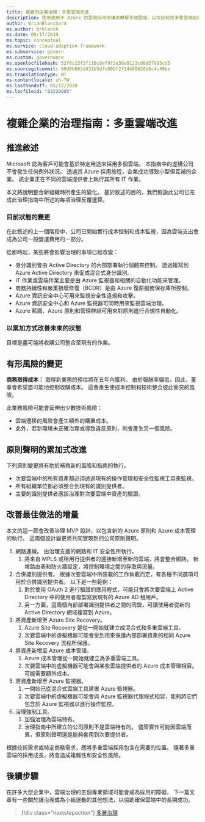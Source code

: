 ```yaml
---
title: 複雜的企業治理：多重雲端改進
description: 使用適用于 Azure 的雲端採用架構來瞭解多個雲端，以及如何將多重雲端組織與複雜的企業整合。
author: BrianBlanchard
ms.author: brblanch
ms.date: 09/17/2019
ms.topic: conceptual
ms.service: cloud-adoption-framework
ms.subservice: govern
ms.custom: governance
ms.openlocfilehash: 52f6c15f2f116c8ef972e38e0123cd8d57985cd5
ms.sourcegitcommit: 60d8b863d431b5d7c005f2f14488620b6c4c49be
ms.translationtype: MT
ms.contentlocale: zh-TW
ms.lasthandoff: 05/12/2020
ms.locfileid: "83220085"
---
```

<!-- cSpell:ignore MPLS -->

# <a name="governance-guide-for-complex-enterprises-multicloud-improvement"></a>複雜企業的治理指南：多重雲端改進

## <a name="advancing-the-narrative"></a>推進敘述

Microsoft 認為客戶可能會基於特定用途來採用多個雲端。 本指南中的虛構公司不會發生任何例外狀況。 透過其 Azure 採用旅程，企業成功導致小型但互補的企業。 該企業正在不同的雲端提供者上執行其所有 IT 作業。

本文將說明整合新組織時所產生的變化。 基於敘述的目的，我們假設此公司已完成此治理指南中所述的每項治理反覆運算。

### <a name="changes-in-the-current-state"></a>目前狀態的變更

在此敘述的上一個階段中，公司已開始實行成本控制和成本監視，因為雲端支出會成為公司一般營運費用的一部分。

從那時起，某些將會影響治理的事項已經改變：

- 身分識別會由 Active Directory 的內部部署執行個體來控制。 透過複寫到 Azure Active Directory 來促成混合式身分識別。
- IT 作業或雲端作業主要是由 Azure 監視器和相關的自動化功能來管理。
- 商務持續性和嚴重損壞修復（BCDR）是由 Azure 復原服務保存庫所控制。
- Azure 資訊安全中心可用來監視安全性違規和攻擊。
- Azure 資訊安全中心和 Azure 監視器可同時用來監視雲端治理。
- Azure 藍圖、Azure 原則和管理群組可用來對原則進行合規性自動化。

### <a name="incrementally-improve-the-future-state"></a>以累加方式改善未來的狀態

目標是盡可能將收購公司整合至現有的作業。

## <a name="changes-in-tangible-risks"></a>有形風險的變更

**商務取得成本：** 取得新業務的預估將在五年內獲利。 由於報酬率偏低，因此，董事會希望盡可能地控制收購成本。 這會產生使成本控制和技術整合彼此衝突的風險。

此業務風險可能會延伸出少數技術風險：

- 雲端遷移的風險會產生額外的購置成本。
- 此外，若新環境未正確治理或導致違反原則，則會產生另一個風險。

## <a name="incremental-improvement-of-the-policy-statements"></a>原則聲明的累加式改進

下列原則變更將有助於補救新的風險和指南的執行。

- 次要雲端中的所有資產都必須透過現有的操作管理和安全性監視工具來監視。
- 所有組織單位都必須整合到現有的識別提供者。
- 主要的識別提供者應該治理對次要雲端中資產的驗證。

## <a name="incremental-improvement-of-the-best-practices"></a>改善最佳做法的增量

本文的這一節會改善治理 MVP 設計，以包含新的 Azure 原則和 Azure 成本管理的執行。 這兩個設計變更將共同實現新的公司原則聲明。

1. 網路連線。 由治理支援的網路和 IT 安全性所執行。
    1. 將來自 MPLS 或租用行提供者的連接新增至新的雲端，將會整合網路。 新增路由表和防火牆設定，將控制環境之間的存取與流量。
2. 合併識別提供者。 根據次要雲端中所裝載的工作負載而定，有各種不同選項可用於合併識別提供者。 以下是一些範例：
    1. 對於使用 OAuth 2 進行驗證的應用程式，可能只會將次要雲端上 Active Directory 中的使用者複製寫到現有的 Azure AD 租用戶。
    2. 另一方面，這兩個內部部署識別提供者之間的同盟，可讓使用者從新的 Active Directory 網域複寫到 Azure。
3. 將資產新增至 Azure Site Recovery。
    1. Azure Site Recovery 是從一開始就建立成混合式和多重雲端工具。
    2. 次要雲端中的虛擬機器可能會受到用來保護內部部署資產的相同 Azure Site Recovery 流程所保護。
4. 將資產新增至 Azure 成本管理。
    1. Azure 成本管理從一開始就建立為多重雲端工具。
    2. 次要雲端中的虛擬機器可能會與某些雲端提供者的 Azure 成本管理相容。 可能需要額外成本。
5. 將資產新增至 Azure 監視器。
    1. 一開始已從混合式雲端工具建置 Azure 監視器。
    2. 次要雲端中的虛擬機器可能會與 Azure 監視器代理程式相容，能夠將它們包含於 Azure 監視器以進行操作監控。
6. 治理強制工具。
    1. 加強治理為雲端特有。
    2. 治理指南中所建立的公司原則不是雲端特有的。 儘管實作可能因雲端而異，但原則聲明還是能夠套用到次要提供者。

根據技術需求或特定商務需求，應將多重雲端採用包含在需要的位置。 隨著多重雲端的採用成長，將會造成複雜性和安全性風險。

## <a name="next-steps"></a>後續步驟

在許多大型企業中，雲端治理的五個專業領域可能會成為採用的障礙。 下一篇文章有一些關於讓治理成為小組運動的其他想法，以協助確保雲端中的長期成功。

> [!div class="nextstepaction"]
> [多層治理](./multiple-layers-of-governance.md)
